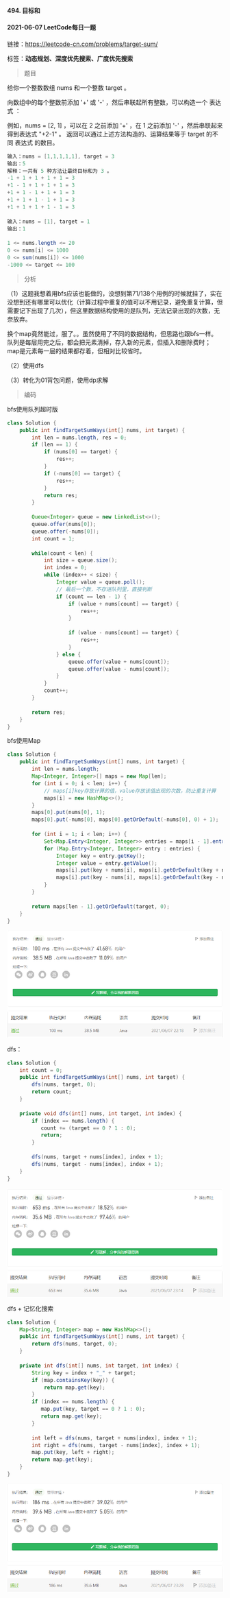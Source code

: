 #### 494. 目标和

#### 2021-06-07 LeetCode每日一题

链接：https://leetcode-cn.com/problems/target-sum/

标签：**动态规划、深度优先搜索、广度优先搜索**

> 题目

给你一个整数数组 nums 和一个整数 target 。

向数组中的每个整数前添加 '+' 或 '-' ，然后串联起所有整数，可以构造一个 表达式 ：

例如，nums = [2, 1] ，可以在 2 之前添加 '+' ，在 1 之前添加 '-' ，然后串联起来得到表达式 "+2-1" 。
返回可以通过上述方法构造的、运算结果等于 target 的不同 表达式 的数目。

```java
输入：nums = [1,1,1,1,1], target = 3
输出：5
解释：一共有 5 种方法让最终目标和为 3 。
-1 + 1 + 1 + 1 + 1 = 3
+1 - 1 + 1 + 1 + 1 = 3
+1 + 1 - 1 + 1 + 1 = 3
+1 + 1 + 1 - 1 + 1 = 3
+1 + 1 + 1 + 1 - 1 = 3

输入：nums = [1], target = 1
输出：1
    
1 <= nums.length <= 20
0 <= nums[i] <= 1000
0 <= sum(nums[i]) <= 1000
-1000 <= target <= 100
```

> 分析

（1）这题我想着用bfs应该也能做的，没想到第71/138个用例的时候就挂了，实在没想到还有哪里可以优化（计算过程中重复的值可以不用记录，避免重复计算，但需要记下出现了几次），但这里数据结构使用的是队列，无法记录出现的次数，无奈放弃。

换个map竟然能过，服了。。虽然使用了不同的数据结构，但思路也跟bfs一样。队列是每层用完之后，都会把元素清掉，存入新的元素，但插入和删除费时；map是元素每一层的结果都存着，但相对比较省时。

（2）使用dfs

（3）转化为01背包问题，使用dp求解

> 编码

bfs使用队列超时版

```java
class Solution {
    public int findTargetSumWays(int[] nums, int target) {
        int len = nums.length, res = 0;
        if (len == 1) {
            if (nums[0] == target) {
                res++;
            }
            if (-nums[0] == target) {
                res++;
            }
            return res;
        }

        Queue<Integer> queue = new LinkedList<>();
        queue.offer(nums[0]);
        queue.offer(-nums[0]);
        int count = 1;

        while(count < len) {
            int size = queue.size();
            int index = 0;
            while (index++ < size) {
                Integer value = queue.poll();
                // 最后一个数，不存进队列里，直接判断
                if (count == len - 1) {
                    if (value + nums[count] == target) {
                        res++;
                    }

                    if (value - nums[count] == target) {
                        res++;
                    }
                } else {
                    queue.offer(value + nums[count]);
                    queue.offer(value - nums[count]);
                }
            }
            count++;
        }

        return res;
    }
}
```

bfs使用Map

```java
class Solution {
    public int findTargetSumWays(int[] nums, int target) {
        int len = nums.length;
        Map<Integer, Integer>[] maps = new Map[len];
        for (int i = 0; i < len; i++) {
            // maps[i]key存放计算的值，value存放该值出现的次数，防止重复计算
            maps[i] = new HashMap<>();
        }
        maps[0].put(nums[0], 1);
        maps[0].put(-nums[0], maps[0].getOrDefault(-nums[0], 0) + 1);

        for (int i = 1; i < len; i++) {
            Set<Map.Entry<Integer, Integer>> entries = maps[i - 1].entrySet();
            for (Map.Entry<Integer, Integer> entry : entries) {
                Integer key = entry.getKey();
                Integer value = entry.getValue();
                maps[i].put(key + nums[i], maps[i].getOrDefault(key + nums[i], 0) + value);
                maps[i].put(key - nums[i], maps[i].getOrDefault(key - nums[i], 0) + value);
            } 
        }

        return maps[len - 1].getOrDefault(target, 0);
    }
}
```

![image-20210607221911404](494.目标和.assets/image-20210607221911404.png)

dfs：

```java
class Solution {
    int count = 0;
    public int findTargetSumWays(int[] nums, int target) {
        dfs(nums, target, 0);
        return count;
    }

    private void dfs(int[] nums, int target, int index) {
        if (index == nums.length) {
           count += (target == 0 ? 1 : 0);
           return;
        }

        dfs(nums, target + nums[index], index + 1);
        dfs(nums, target - nums[index], index + 1);
    }
}
```

![image-20210607231454390](494.目标和.assets/image-20210607231454390.png)

dfs + 记忆化搜索

```java
class Solution {
    Map<String, Integer> map = new HashMap<>();
    public int findTargetSumWays(int[] nums, int target) {
        return dfs(nums, target, 0);
    }

    private int dfs(int[] nums, int target, int index) {
        String key = index + "_" + target;
        if (map.containsKey(key)) {
            return map.get(key);
        }
        if (index == nums.length) {
           map.put(key, target == 0 ? 1 : 0);
           return map.get(key);
        }

        int left = dfs(nums, target + nums[index], index + 1);
        int right = dfs(nums, target - nums[index], index + 1);
        map.put(key, left + right);
        return map.get(key);
    }
}
```

![image-20210607232900292](494.目标和.assets/image-20210607232900292.png)